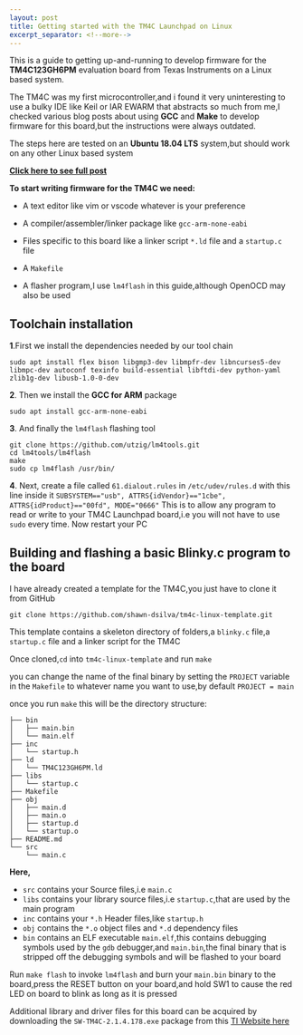 ```yaml
---
layout: post
title: Getting started with the TM4C Launchpad on Linux
excerpt_separator: <!--more-->
---
```




This is a guide to getting up-and-running to develop firmware for the **TM4C123GH6PM** evaluation board from Texas Instruments on a Linux based system.

The TM4C was my first microcontroller,and i found it very uninteresting to use a bulky IDE like Keil or IAR EWARM that abstracts so much from me,I checked various blog posts about using **GCC** and **Make** to develop firmware for this board,but the instructions were always outdated.

The steps here are tested on an **Ubuntu 18.04 LTS** system,but should work on any other Linux based system

[**Click here to see full post**](https://shawn-dsilva.github.io/2018/10/17/Getting-Started-with-TM4C-Launchpad-On-Linux/)

<!--more-->

  

**To start writing firmware for the TM4C we need:**

- A text editor like vim or vscode whatever is your preference

- A compiler/assembler/linker package like `gcc-arm-none-eabi`

- Files specific to this board like a linker script `*.ld` file and a `startup.c` file

- A `Makefile`

- A flasher program,I use `lm4flash` in this guide,although OpenOCD may also be used

  

## Toolchain installation

  

  **1**.First we install the dependencies needed by our tool chain
```shell
sudo apt install flex bison libgmp3-dev libmpfr-dev libncurses5-dev libmpc-dev autoconf texinfo build-essential libftdi-dev python-yaml zlib1g-dev libusb-1.0-0-dev
```
 **2**. Then we install the **GCC for ARM** package

  
``` shell
sudo apt install gcc-arm-none-eabi
```

**3**. And finally the `lm4flash` flashing tool

  
```shell
git clone https://github.com/utzig/lm4tools.git
cd lm4tools/lm4flash
make
sudo cp lm4flash /usr/bin/
```
 **4**. Next, create a file called `61.dialout.rules` in `/etc/udev/rules.d`
    with this line inside it `SUBSYSTEM=="usb", ATTRS{idVendor}=="1cbe",
    ATTRS{idProduct}=="00fd", MODE="0666"`  This is to allow any program to read or write to your TM4C 		  Launchpad board,i.e you will not have
    to use `sudo` every time.
    Now restart your PC

## Building and flashing a basic Blinky.c program to the board

I have already created a template for the TM4C,you just have to clone it from GitHub

```shell
git clone https://github.com/shawn-dsilva/tm4c-linux-template.git
```
This template contains a skeleton directory of folders,a `blinky.c` file,a `startup.c` file and a linker script for the TM4C

Once cloned,`cd` into `tm4c-linux-template` and run `make`

you can change the name of the final binary by setting the `PROJECT` variable in the `Makefile` to whatever name you want to use,by default `PROJECT = main`

once you run `make` this will be the directory structure:

```shell
├── bin
│   ├── main.bin
│   └── main.elf
├── inc
│   └── startup.h
├── ld
│   └── TM4C123GH6PM.ld
├── libs
│   └── startup.c
├── Makefile
├── obj
│   ├── main.d
│   ├── main.o
│   ├── startup.d
│   └── startup.o
├── README.md
└── src
    └── main.c
```
**Here,**
 - `src` contains your Source files,i.e `main.c`
- `libs` contains your library source files,i.e `startup.c`,that are used by the main program
 - `inc` contains your `*.h` Header files,like `startup.h`
 - `obj` contains the `*.o` object files and `*.d` dependency files
 - `bin` contains an ELF executable `main.elf`,this contains debugging symbols used by  the `gdb` debugger,and `main.bin`,the final binary that is stripped off the debugging symbols and will be flashed to your board
 

Run `make flash` to invoke `lm4flash` and burn your `main.bin` binary to the board,press the RESET button on your board,and hold SW1 to cause the red LED on board to blink as long as it is pressed

Additional library and driver files for this board can be acquired by downloading the `SW-TM4C-2.1.4.178.exe` package from this 
[TI Website here](http://software-dl.ti.com/tiva-c/SW-TM4C/latest/index_FDS.html)

